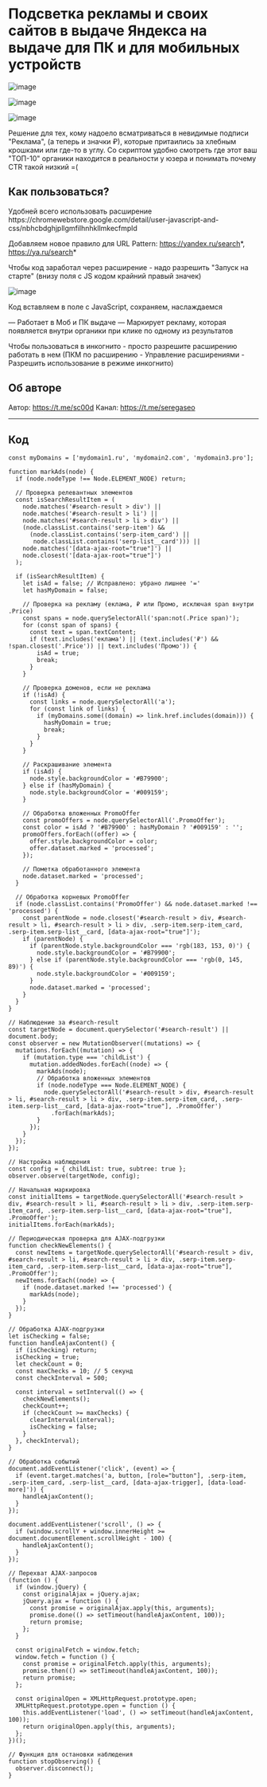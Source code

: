 <h1>Подсветка рекламы и своих сайтов в выдаче Яндекса на выдаче для ПК и для мобильных устройств</h1>


![image](https://github.com/user-attachments/assets/70c71f12-4a74-4fce-8cae-046eff35dd4d)

![image](https://github.com/user-attachments/assets/3873bf79-7b1a-45d3-a64f-387e05ad3719)

![image](https://github.com/user-attachments/assets/a30a4cdf-0f3c-436b-856f-ae702d5ffad4)



Решение для тех, кому надоело всматриваться в невидимые подписи "Реклама", (а теперь и значки ₽), которые притаились за хлебным крошками или где-то в углу. 
Со скриптом удобно смотреть где этот ваш "ТОП-10" органики находится в реальности у юзера и понимать почему CTR такой низкий =(

<h2>Как пользоваться?</h2>
Удобней всего использовать расширение https://chromewebstore.google.com/detail/user-javascript-and-css/nbhcbdghjpllgmfilhnhkllmkecfmpld

Добавляем новое правило для URL Pattern: 
https://yandex.ru/search*, https://ya.ru/search*

Чтобы код заработал через расширение - надо разрешить "Запуск на старте" (внизу поля с JS кодом крайний правый значек)

![image](https://github.com/user-attachments/assets/87c6bc60-d1d5-45c1-b4fa-75435849f980)


Код вставляем в поле с JavaScript, сохраняем, наслаждаемся

— Работает в Моб и ПК выдаче
— Маркирует рекламу, которая появляется внутри органики при клике по одному из результатов

Чтобы пользоваться в инкогнито - просто разрешите расширению работать в нем (ПКМ по расширению - Управление расширениями - Разрешить использование в режиме инкогнито)

<h2>Об авторе</h2>

Автор: https://t.me/sc00d
Канал: https://t.me/seregaseo

***

<h2>Код</h2>

```
const myDomains = ['mydomain1.ru', 'mydomain2.com', 'mydomain3.pro'];

function markAds(node) {
  if (node.nodeType !== Node.ELEMENT_NODE) return;

  // Проверка релевантных элементов
  const isSearchResultItem = (
    node.matches('#search-result > div') ||
    node.matches('#search-result > li') ||
    node.matches('#search-result > li > div') ||
    (node.classList.contains('serp-item') && 
      (node.classList.contains('serp-item_card') || 
       node.classList.contains('serp-list__card'))) ||
    node.matches('[data-ajax-root="true"]') ||
    node.closest('[data-ajax-root="true"]')
  );

  if (isSearchResultItem) {
    let isAd = false; // Исправлено: убрано лишнее '='
    let hasMyDomain = false;

    // Проверка на рекламу (еклама, ₽ или Промо, исключая span внутри .Price)
    const spans = node.querySelectorAll('span:not(.Price span)');
    for (const span of spans) {
      const text = span.textContent;
      if (text.includes('еклама') || (text.includes('₽') && !span.closest('.Price')) || text.includes('Промо')) {
        isAd = true;
        break;
      }
    }

    // Проверка доменов, если не реклама
    if (!isAd) {
      const links = node.querySelectorAll('a');
      for (const link of links) {
        if (myDomains.some((domain) => link.href.includes(domain))) {
          hasMyDomain = true;
          break;
        }
      }
    }

    // Раскрашивание элемента
    if (isAd) {
      node.style.backgroundColor = '#B79900';
    } else if (hasMyDomain) {
      node.style.backgroundColor = '#009159';
    }

    // Обработка вложенных PromoOffer
    const promoOffers = node.querySelectorAll('.PromoOffer');
    const color = isAd ? '#B79900' : hasMyDomain ? '#009159' : '';
    promoOffers.forEach((offer) => {
      offer.style.backgroundColor = color;
      offer.dataset.marked = 'processed';
    });

    // Пометка обработанного элемента
    node.dataset.marked = 'processed';
  }

  // Обработка корневых PromoOffer
  if (node.classList.contains('PromoOffer') && node.dataset.marked !== 'processed') {
    const parentNode = node.closest('#search-result > div, #search-result > li, #search-result > li > div, .serp-item.serp-item_card, .serp-item.serp-list__card, [data-ajax-root="true"]');
    if (parentNode) {
      if (parentNode.style.backgroundColor === 'rgb(183, 153, 0)') {
        node.style.backgroundColor = '#B79900';
      } else if (parentNode.style.backgroundColor === 'rgb(0, 145, 89)') {
        node.style.backgroundColor = '#009159';
      }
      node.dataset.marked = 'processed';
    }
  }
}

// Наблюдение за #search-result
const targetNode = document.querySelector('#search-result') || document.body;
const observer = new MutationObserver((mutations) => {
  mutations.forEach((mutation) => {
    if (mutation.type === 'childList') {
      mutation.addedNodes.forEach((node) => {
        markAds(node);
        // Обработка вложенных элементов
        if (node.nodeType === Node.ELEMENT_NODE) {
          node.querySelectorAll('#search-result > div, #search-result > li, #search-result > li > div, .serp-item.serp-item_card, .serp-item.serp-list__card, [data-ajax-root="true"], .PromoOffer')
            .forEach(markAds);
        }
      });
    }
  });
});

// Настройка наблюдения
const config = { childList: true, subtree: true };
observer.observe(targetNode, config);

// Начальная маркировка
const initialItems = targetNode.querySelectorAll('#search-result > div, #search-result > li, #search-result > li > div, .serp-item.serp-item_card, .serp-item.serp-list__card, [data-ajax-root="true"], .PromoOffer');
initialItems.forEach(markAds);

// Периодическая проверка для AJAX-подгрузки
function checkNewElements() {
  const newItems = targetNode.querySelectorAll('#search-result > div, #search-result > li, #search-result > li > div, .serp-item.serp-item_card, .serp-item.serp-list__card, [data-ajax-root="true"], .PromoOffer');
  newItems.forEach((node) => {
    if (node.dataset.marked !== 'processed') {
      markAds(node);
    }
  });
}

// Обработка AJAX-подгрузки
let isChecking = false;
function handleAjaxContent() {
  if (isChecking) return;
  isChecking = true;
  let checkCount = 0;
  const maxChecks = 10; // 5 секунд
  const checkInterval = 500;

  const interval = setInterval(() => {
    checkNewElements();
    checkCount++;
    if (checkCount >= maxChecks) {
      clearInterval(interval);
      isChecking = false;
    }
  }, checkInterval);
}

// Обработка событий
document.addEventListener('click', (event) => {
  if (event.target.matches('a, button, [role="button"], .serp-item, .serp-item_card, .serp-list__card, [data-ajax-trigger], [data-load-more]')) {
    handleAjaxContent();
  }
});

document.addEventListener('scroll', () => {
  if (window.scrollY + window.innerHeight >= document.documentElement.scrollHeight - 100) {
    handleAjaxContent();
  }
});

// Перехват AJAX-запросов
(function () {
  if (window.jQuery) {
    const originalAjax = jQuery.ajax;
    jQuery.ajax = function () {
      const promise = originalAjax.apply(this, arguments);
      promise.done(() => setTimeout(handleAjaxContent, 100));
      return promise;
    };
  }

  const originalFetch = window.fetch;
  window.fetch = function () {
    const promise = originalFetch.apply(this, arguments);
    promise.then(() => setTimeout(handleAjaxContent, 100));
    return promise;
  };

  const originalOpen = XMLHttpRequest.prototype.open;
  XMLHttpRequest.prototype.open = function () {
    this.addEventListener('load', () => setTimeout(handleAjaxContent, 100));
    return originalOpen.apply(this, arguments);
  };
})();

// Функция для остановки наблюдения
function stopObserving() {
  observer.disconnect();
}



